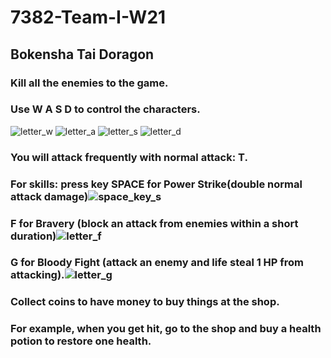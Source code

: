 # 7382-Team-I-W21
## Bokensha Tai Doragon
### Kill all the enemies to the game.
### Use W A S D to control the characters.
![letter_w](https://user-images.githubusercontent.com/46761662/114970111-c763b880-9e47-11eb-8cd1-3208d7fd335d.png)
![letter_a](https://user-images.githubusercontent.com/46761662/114970114-c92d7c00-9e47-11eb-8eb6-d7e5e42257cf.png) ![letter_s](https://user-images.githubusercontent.com/46761662/114970116-cc286c80-9e47-11eb-9f1e-282ab0badc6f.png) ![letter_d](https://user-images.githubusercontent.com/46761662/114970120-cf235d00-9e47-11eb-87d1-1acd6b0c5d0f.png)
### You will attack frequently with normal attack: T.
### For skills: press key SPACE for Power Strike(double normal attack damage)![space_key_s](https://user-images.githubusercontent.com/46761662/114970228-0560dc80-9e48-11eb-8fa6-18e277e69528.png)
### F for Bravery (block an attack from enemies within a short duration)![letter_f](https://user-images.githubusercontent.com/46761662/114969105-b74ad980-9e45-11eb-9487-7b8d2f07e1db.png)
### G for Bloody Fight (attack an enemy and life steal 1 HP from attacking).![letter_g](https://user-images.githubusercontent.com/46761662/114970317-32ad8a80-9e48-11eb-8380-3b60c52281e9.png)

### Collect coins to have money to buy things at the shop.
### For example, when you get hit, go to the shop and buy a health potion to restore one health. 
